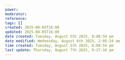 ```yaml
---
power: 
moderator:
reference:
tags: []
created: 2025-08-05T16:08
updated: 2025-08-05T16:09
date created: Tuesday, August 5th 2025, 8:08:54 pm
date modified: Wednesday, August 6th 2025, 2:05:24 am
time created: Tuesday, August 5th 2025, 8:08:54 pm
last update: Thursday, August 7th 2025, 9:27:16 pm
---
```


